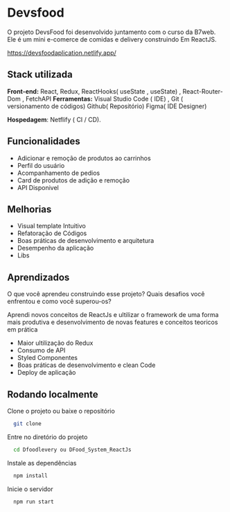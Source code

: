 # Devsfood

O projeto DevsFood foi desenvolvido juntamento com o curso da B7web. Ele é um mini e-comerce
de comidas e delivery construindo Em ReactJS.

https://devsfoodaplication.netlify.app/

## Stack utilizada

**Front-end:** React, Redux, ReactHooks( useState , useState) , React-Router-Dom , FetchAPI
**Ferramentas:** Visual Studio Code ( IDE) , Git ( versionamento de códigos) Github( Repositório)
Figma( IDE Designer)

**Hospedagem**: Netflify ( CI / CD).

## Funcionalidades

- Adicionar e remoção de produtos ao carrinhos
- Perfil do usuário
- Acompanhamento de pedios
- Card de produtos de adição e remoção
- API Disponivel

## Melhorias

- Visual template Intuitivo
- Refatoração de Códigos
- Boas práticas de desenvolvimento e arquitetura
- Desempenho da aplicação
- Libs

## Aprendizados

O que você aprendeu construindo esse projeto? Quais desafios você enfrentou e como você superou-os?

Aprendi novos conceitos de ReactJs e ultilizar o framework de uma forma mais produtiva e
desenvolvimento de novas features e conceitos teoricos em prática

- Maior ultilização do Redux
- Consumo de API
- Styled Componentes
- Boas práticas de desenvolvimento e clean Code
- Deploy de aplicação

## Rodando localmente

Clone o projeto ou baixe o repositório

```bash
  git clone
```

Entre no diretório do projeto

```bash
  cd Dfoodlevery ou DFood_System_ReactJs
```

Instale as dependências

```bash
  npm install
```

Inicie o servidor

```bash
  npm run start
```
